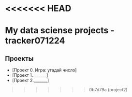 <<<<<<< HEAD
=======
# My data sciense projects - tracker071224

## Проекты


* [Проект 0. Игра: угадай число] 
* [Проект 1._______]
* [Проект 2._______] 

>>>>>>> 0b7d79a (project2)
